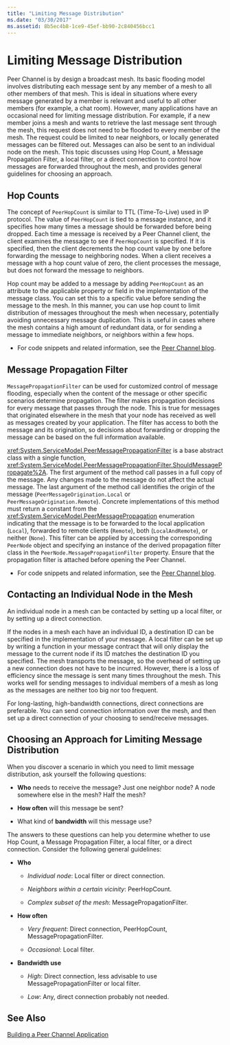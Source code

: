 ```yaml
---
title: "Limiting Message Distribution"
ms.date: "03/30/2017"
ms.assetid: 8b5ec4b8-1ce9-45ef-bb90-2c840456bcc1
---
```

# Limiting Message Distribution
Peer Channel is by design a broadcast mesh. Its basic flooding model involves distributing each message sent by any member of a mesh to all other members of that mesh. This is ideal in situations where every message generated by a member is relevant and useful to all other members (for example, a chat room). However, many applications have an occasional need for limiting message distribution. For example, if a new member joins a mesh and wants to retrieve the last message sent through the mesh, this request does not need to be flooded to every member of the mesh. The request could be limited to near neighbors, or locally generated messages can be filtered out. Messages can also be sent to an individual node on the mesh. This topic discusses using Hop Count, a Message Propagation Filter, a local filter, or a direct connection to control how messages are forwarded throughout the mesh, and provides general guidelines for choosing an approach.  
  
## Hop Counts  
 The concept of `PeerHopCount` is similar to TTL (Time-To-Live) used in IP protocol. The value of `PeerHopCount` is tied to a message instance, and it specifies how many times a message should be forwarded before being dropped. Each time a message is received by a Peer Channel client, the client examines the message to see if `PeerHopCount` is specified. If it is specified, then the client decrements the hop count value by one before forwarding the message to neighboring nodes. When a client receives a message with a hop count value of zero, the client processes the message, but does not forward the message to neighbors.  
  
 Hop count may be added to a message by adding `PeerHopCount` as an attribute to the applicable property or field in the implementation of the message class. You can set this to a specific value before sending the message to the mesh. In this manner, you can use hop count to limit distribution of messages throughout the mesh when necessary, potentially avoiding unnecessary message duplication. This is useful in cases where the mesh contains a high amount of redundant data, or for sending a message to immediate neighbors, or neighbors within a few hops.  
  
-   For code snippets and related information, see the [Peer Channel blog](https://go.microsoft.com/fwlink/?LinkID=114531).  
  
## Message Propagation Filter  
 `MessagePropagationFilter` can be used for customized control of message flooding, especially when the content of the message or other specific scenarios determine propagation. The filter makes propagation decisions for every message that passes through the node. This is true for messages that originated elsewhere in the mesh that your node has received as well as messages created by your application. The filter has access to both the message and its origination, so decisions about forwarding or dropping the message can be based on the full information available.  
  
 <xref:System.ServiceModel.PeerMessagePropagationFilter> is a base abstract class with a single function, <xref:System.ServiceModel.PeerMessagePropagationFilter.ShouldMessagePropagate%2A>. The first argument of the method call passes in a full copy of the message. Any changes made to the message do not affect the actual message. The last argument of the method call identifies the origin of the message (`PeerMessageOrigination.Local` or `PeerMessageOrigination.Remote`). Concrete implementations of this method must return a constant from the <xref:System.ServiceModel.PeerMessagePropagation> enumeration indicating that the message is to be forwarded to the local application (`Local`), forwarded to remote clients (`Remote`), both (`LocalAndRemote`), or neither (`None`). This filter can be applied by accessing the corresponding `PeerNode` object and specifying an instance of the derived propagation filter class in the `PeerNode.MessagePropagationFilter` property. Ensure that the propagation filter is attached before opening the Peer Channel.  
  
-   For code snippets and related information, see the [Peer Channel blog](https://go.microsoft.com/fwlink/?LinkID=114532).  
  
## Contacting an Individual Node in the Mesh  
 An individual node in a mesh can be contacted by setting up a local filter, or by setting up a direct connection.  
  
 If the nodes in a mesh each have an individual ID, a destination ID can be specified in the implementation of your message. A local filter can be set up by writing a function in your message contract that will only display the message to the current node if its ID matches the destination ID you specified. The mesh transports the message, so the overhead of setting up a new connection does not have to be incurred. However, there is a loss of efficiency since the message is sent many times throughout the mesh. This works well for sending messages to individual members of a mesh as long as the messages are neither too big nor too frequent.  
  
 For long-lasting, high-bandwidth connections, direct connections are preferable. You can send connection information over the mesh, and then set up a direct connection of your choosing to send/receive messages.  
  
## Choosing an Approach for Limiting Message Distribution  
 When you discover a scenario in which you need to limit message distribution, ask yourself the following questions:  
  
-   **Who** needs to receive the message? Just one neighbor node? A node somewhere else in the mesh? Half the mesh?  
  
-   **How often** will this message be sent?  
  
-   What kind of **bandwidth** will this message use?  
  
 The answers to these questions can help you determine whether to use Hop Count, a Message Propagation Filter, a local filter, or a direct connection. Consider the following general guidelines:  
  
-   **Who**  
  
    -   *Individual node*:  Local filter or direct connection.  
  
    -   *Neighbors within a certain vicinity*:  PeerHopCount.  
  
    -   *Complex subset of the mesh*:  MessagePropagationFilter.  
  
-   **How often**  
  
    -   *Very frequent*:  Direct connection, PeerHopCount, MessagePropagationFilter.  
  
    -   *Occasional*:  Local filter.  
  
-   **Bandwidth use**  
  
    -   *High*:  Direct connection, less advisable to use MessagePropagationFilter or local filter.  
  
    -   *Low*:  Any, direct connection probably not needed.  
  
## See Also  
 [Building a Peer Channel Application](../../../../docs/framework/wcf/feature-details/building-a-peer-channel-application.md)
